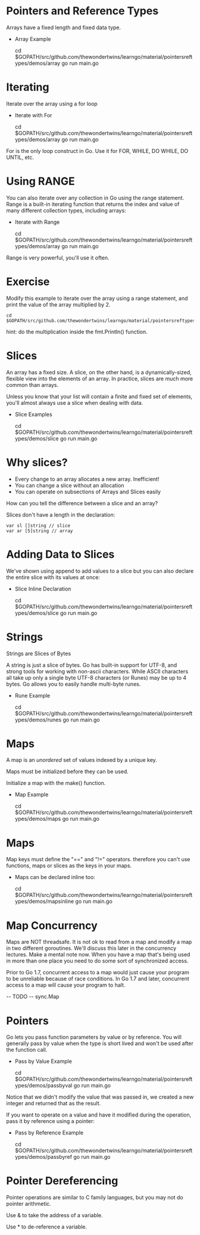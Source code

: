 # Pointers and Reference Types

Arrays have a fixed length and fixed data type.

- Array Example

	cd $GOPATH/src/github.com/thewondertwins/learngo/material/pointersreftypes/demos/array
	go run main.go


# Iterating

Iterate over the array using a for loop

- Iterate with For

	cd $GOPATH/src/github.com/thewondertwins/learngo/material/pointersreftypes/demos/array
	go run main.go


For is the only loop construct in Go. Use it for FOR, WHILE, DO WHILE, DO UNTIL, etc.

# Using RANGE

You can also iterate over any collection in Go using the range statement. Range is a built-in iterating function that returns the index and value of many different collection types, including arrays:

- Iterate with Range

	cd $GOPATH/src/github.com/thewondertwins/learngo/material/pointersreftypes/demos/array
	go run main.go

Range is very powerful, you'll use it often.

# Exercise 

Modify this example to iterate over the array using a range statement, and print the value of the array multiplied by 2.

	cd $GOPATH/src/github.com/thewondertwins/learngo/material/pointersreftypes/exercises/range

hint: do the multiplication inside the fmt.Println() function.

# Slices


An array has a fixed size. A slice, on the other hand, is a dynamically-sized, flexible view into the elements of an array. In practice, slices are much more common than arrays.

Unless you know that your list will contain a finite and fixed set of elements, you'll almost always use a slice when dealing with data.

- Slice Examples 

	cd $GOPATH/src/github.com/thewondertwins/learngo/material/pointersreftypes/demos/slice
	go run main.go


# Why slices?

- Every change to an array allocates a new array. Inefficient!
- You can change a slice without an allocation
- You can operate on subsections of Arrays and Slices easily

How can you tell the difference between a slice and an array?

Slices don't have a length in the declaration:

	var sl []string // slice
	var ar [5]string // array

# Adding Data to Slices

We've shown using append to add values to a slice but you can also declare the entire slice with its values at once:

- Slice Inline Declaration

	cd $GOPATH/src/github.com/thewondertwins/learngo/material/pointersreftypes/demos/slice
	go run main.go


# Strings

Strings are Slices of Bytes

A string is just a slice of bytes. Go has built-in support for UTF-8, and strong tools for working with non-ascii characters. While ASCII characters all take up only a single byte UTF-8 characters (or Runes) may be up to 4 bytes. Go allows you to easily handle multi-byte runes.

- Rune Example 

	cd $GOPATH/src/github.com/thewondertwins/learngo/material/pointersreftypes/demos/runes
	go run main.go

# Maps

A map is an _unordered_ set of values indexed by a unique key.

Maps must be initialized before they can be used.

Initialize a map with the make() function.

- Map Example 

	cd $GOPATH/src/github.com/thewondertwins/learngo/material/pointersreftypes/demos/maps
	go run main.go


# Maps

Map keys must define the "==" and "!=" operators. therefore you can't use functions, maps or slices as the keys in your maps.

- Maps can be declared inline too:

	cd $GOPATH/src/github.com/thewondertwins/learngo/material/pointersreftypes/demos/mapsinline
	go run main.go

# Map Concurrency

Maps are NOT threadsafe. It is not ok to read from a map and modify a map in two different goroutines. We'll discuss this later in the concurrency lectures. Make a mental note now. When you have a map that's being used in more than one place you need to do some sort of synchronized access.

Prior to Go 1.7, concurrent access to a map would just cause your program to be unreliable because of race conditions. In Go 1.7 and later, concurrent access to a map will cause your program to halt.

 -- TODO -- sync.Map

# Pointers

Go lets you pass function parameters by value or by reference. You will generally pass by value when the type is short lived and won't be used after the function call.

- Pass by Value Example

	cd $GOPATH/src/github.com/thewondertwins/learngo/material/pointersreftypes/demos/passbyval
	go run main.go

Notice that we didn't modify the value that was passed in, we created a new integer and returned that as the result.

If you want to operate on a value and have it modified during the operation, pass it by reference using a pointer:

- Pass by Reference Example

	cd $GOPATH/src/github.com/thewondertwins/learngo/material/pointersreftypes/demos/passbyref
	go run main.go

# Pointer Dereferencing

Pointer operations are similar to C family languages, but you may not do pointer arithmetic.

Use & to take the address of a variable.

Use * to de-reference a variable.







